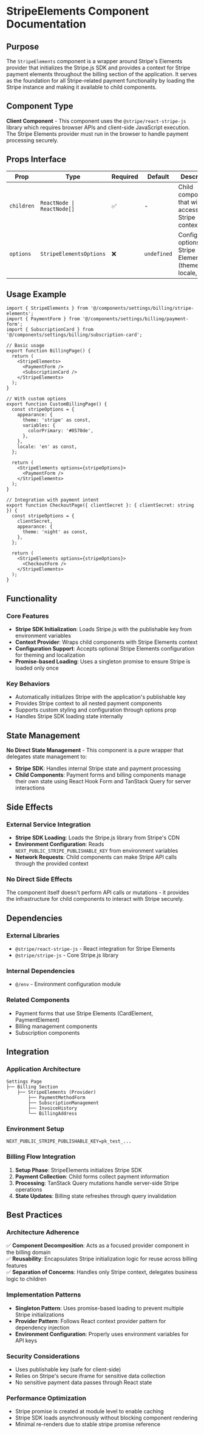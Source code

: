 # StripeElements Component Documentation

## Purpose
The `StripeElements` component is a wrapper around Stripe's Elements provider that initializes the Stripe.js SDK and provides a context for Stripe payment elements throughout the billing section of the application. It serves as the foundation for all Stripe-related payment functionality by loading the Stripe instance and making it available to child components.

## Component Type
**Client Component** - This component uses the `@stripe/react-stripe-js` library which requires browser APIs and client-side JavaScript execution. The Stripe Elements provider must run in the browser to handle payment processing securely.

## Props Interface

| Prop | Type | Required | Default | Description |
|------|------|----------|---------|-------------|
| `children` | `ReactNode \| ReactNode[]` | ✅ | - | Child components that will have access to the Stripe context |
| `options` | `StripeElementsOptions` | ❌ | `undefined` | Configuration options for Stripe Elements (theme, locale, etc.) |

## Usage Example

```tsx
import { StripeElements } from '@/components/settings/billing/stripe-elements';
import { PaymentForm } from '@/components/settings/billing/payment-form';
import { SubscriptionCard } from '@/components/settings/billing/subscription-card';

// Basic usage
export function BillingPage() {
  return (
    <StripeElements>
      <PaymentForm />
      <SubscriptionCard />
    </StripeElements>
  );
}

// With custom options
export function CustomBillingPage() {
  const stripeOptions = {
    appearance: {
      theme: 'stripe' as const,
      variables: {
        colorPrimary: '#0570de',
      },
    },
    locale: 'en' as const,
  };

  return (
    <StripeElements options={stripeOptions}>
      <PaymentForm />
    </StripeElements>
  );
}

// Integration with payment intent
export function CheckoutPage({ clientSecret }: { clientSecret: string }) {
  const stripeOptions = {
    clientSecret,
    appearance: {
      theme: 'night' as const,
    },
  };

  return (
    <StripeElements options={stripeOptions}>
      <CheckoutForm />
    </StripeElements>
  );
}
```

## Functionality

### Core Features
- **Stripe SDK Initialization**: Loads Stripe.js with the publishable key from environment variables
- **Context Provider**: Wraps child components with Stripe Elements context
- **Configuration Support**: Accepts optional Stripe Elements configuration for theming and localization
- **Promise-based Loading**: Uses a singleton promise to ensure Stripe is loaded only once

### Key Behaviors
- Automatically initializes Stripe with the application's publishable key
- Provides Stripe context to all nested payment components
- Supports custom styling and configuration through options prop
- Handles Stripe SDK loading state internally

## State Management
**No Direct State Management** - This component is a pure wrapper that delegates state management to:
- **Stripe SDK**: Handles internal Stripe state and payment processing
- **Child Components**: Payment forms and billing components manage their own state using React Hook Form and TanStack Query for server interactions

## Side Effects

### External Service Integration
- **Stripe SDK Loading**: Loads the Stripe.js library from Stripe's CDN
- **Environment Configuration**: Reads `NEXT_PUBLIC_STRIPE_PUBLISHABLE_KEY` from environment variables
- **Network Requests**: Child components can make Stripe API calls through the provided context

### No Direct Side Effects
The component itself doesn't perform API calls or mutations - it provides the infrastructure for child components to interact with Stripe securely.

## Dependencies

### External Libraries
- `@stripe/react-stripe-js` - React integration for Stripe Elements
- `@stripe/stripe-js` - Core Stripe.js library

### Internal Dependencies
- `@/env` - Environment configuration module

### Related Components
- Payment forms that use Stripe Elements (CardElement, PaymentElement)
- Billing management components
- Subscription components

## Integration

### Application Architecture
```
Settings Page
├── Billing Section
    ├── StripeElements (Provider)
        ├── PaymentMethodForm
        ├── SubscriptionManagement
        ├── InvoiceHistory
        └── BillingAddress
```

### Environment Setup
```env
NEXT_PUBLIC_STRIPE_PUBLISHABLE_KEY=pk_test_...
```

### Billing Flow Integration
1. **Setup Phase**: StripeElements initializes Stripe SDK
2. **Payment Collection**: Child forms collect payment information
3. **Processing**: TanStack Query mutations handle server-side Stripe operations
4. **State Updates**: Billing state refreshes through query invalidation

## Best Practices

### Architecture Adherence
✅ **Component Decomposition**: Acts as a focused provider component in the billing domain  
✅ **Reusability**: Encapsulates Stripe initialization logic for reuse across billing features  
✅ **Separation of Concerns**: Handles only Stripe context, delegates business logic to children  

### Implementation Patterns
- **Singleton Pattern**: Uses promise-based loading to prevent multiple Stripe initializations
- **Provider Pattern**: Follows React context provider pattern for dependency injection
- **Environment Configuration**: Properly uses environment variables for API keys

### Security Considerations
- Uses publishable key (safe for client-side)
- Relies on Stripe's secure iframe for sensitive data collection
- No sensitive payment data passes through React state

### Performance Optimization
- Stripe promise is created at module level to enable caching
- Stripe SDK loads asynchronously without blocking component rendering
- Minimal re-renders due to stable stripe promise reference